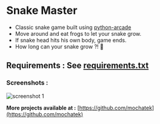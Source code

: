 # Snake Master

- Classic snake game built using [python-arcade](https://arcade.academy/)
- Move around and eat frogs to let your snake grow.
- If snake head hits his own body, game ends.
- How long can your snake grow ?! :snake:

**Requirements :** See [requirements.txt](https://github.com/mochatek/snake_master/blob/master/requirements.txt)
---

### Screenshots :
![screenshot 1](https://github.com/mochatek/snake_master/blob/master/snake_master.PNG)

**More projects available at :** [https://github.com/mochatek](https://github.com/mochatek)
